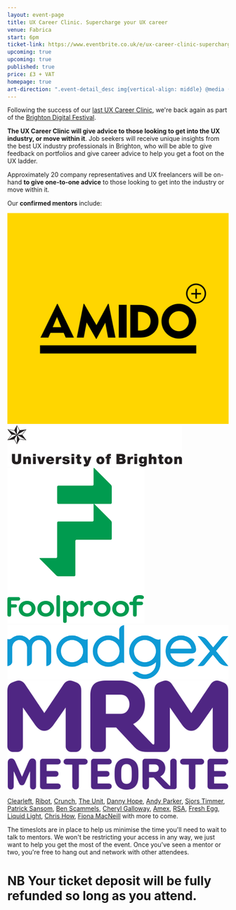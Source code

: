 ```yaml
---
layout: event-page  
title: UX Career Clinic. Supercharge your UX career
venue: Fabrica
start: 6pm
ticket-link: https://www.eventbrite.co.uk/e/ux-career-clinic-supercharge-your-ux-career-tickets-26635008026
upcoming: true 
upcoming: true
published: true
price: £3 + VAT
homepage: true
art-direction: ".event-detail_desc img{vertical-align: middle} @media (max-width: 64rem) {.event-detail_desc img{width: 20%;} .event-detail_desc img[src*=wide]{width: 40%}} @media (min-width: 65rem) {.event-detail_desc img{width: 10%;} .event-detail_desc img[src*=wide]{width: 20%}}"
---
```


Following the success of our [last UX Career Clinic](http://www.nppdigital.com/blog/user-experience/ux-brighton-career-clinic-2014/), we're back again as part of the [Brighton Digital Festival](http://brightondigitalfestival.co.uk/).

<strong>The UX Career Clinic will give advice to those looking to get into the UX industry, or move within it</strong>. Job seekers will receive unique insights from the best UX industry professionals in Brighton, who will be able to give feedback on portfolios and give career advice to help you get a foot on the UX ladder.

Approximately 20 company representatives and UX freelancers will be on-hand <strong>to give one-to-one advice</strong> to those looking to get into the industry or move within it.

Our <strong>confirmed mentors</strong> include:

[![Amido](../assets/2016-careers-clinic/amido.png)](http://www.amido.com/)
[![University of Brighton](../assets/2016-careers-clinic/uob.wide.svg)](https://www.brighton.ac.uk)
[![Foolproof](../assets/2016-careers-clinic/foolproof.svg)](http://www.foolproof.co.uk/)
[![Madgex](../assets/2016-careers-clinic/madgex.svg)](http://www.madgex.com/)
[![MRM Meteorite](../assets/2016-careers-clinic/mrm.svg)](http://www.mrm-meteorite.com/)

[Clearleft](http://clearleft.com), [Ribot](http://ribot.co.uk), [Crunch](https://www.crunch.co.uk/), [The Unit](http://www.theunit.co.uk/), [Danny Hope](http://dannyhope.co.uk/), [Andy Parker](http://byandyparker.com/), [Sjors Timmer](http://notura.com/), [Patrick Sansom](https://www.linkedin.com/in/patricksansomdesigner), [Ben Scammels](http://www.benscammelsdesign.com/), [Cheryl Galloway](http://cherylgallaway.com/), [Amex](https://www.americanexpress.com/uk/), [RSA](https://www.rsagroup.com/), [Fresh Egg](http://www.freshegg.co.uk/), [Liquid Light](https://www.liquidlight.co.uk/), [Chris How](https://www.linkedin.com/in/chrishow), [Fiona MacNeill](https://www.linkedin.com/in/fionamacneill) with more to come.

The timeslots are in place to help us minimise the time you'll need to wait to talk to mentors. We won't be restricting your access in any way, we just want to help you get the most of the event. Once you've seen a mentor or two, you're free to hang out and network with other attendees.

# NB Your ticket deposit will be fully refunded so long as you attend. 
